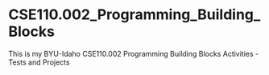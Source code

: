 # CSE110.002_Programming_Building_Blocks
This is my BYU-Idaho CSE110.002 Programming Building Blocks Activities - Tests and Projects
